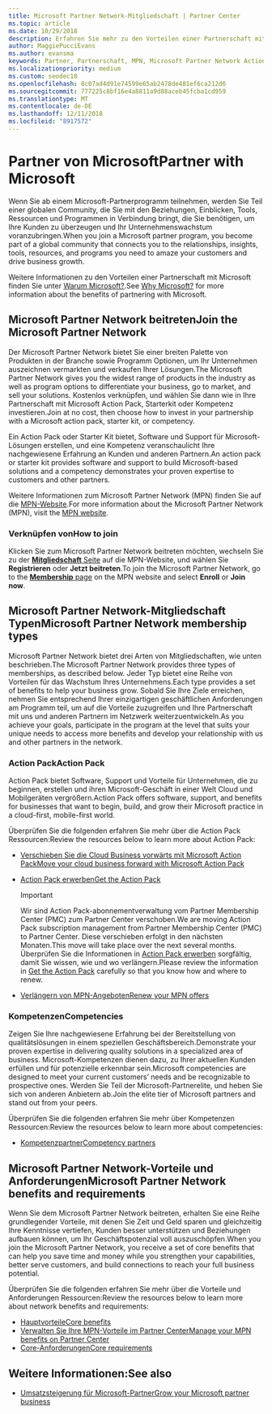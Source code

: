 ```yaml
---
title: Microsoft Partner Network-Mitgliedschaft | Partner Center
ms.topic: article
ms.date: 10/29/2018
description: Erfahren Sie mehr zu den Vorteilen einer Partnerschaft mit Microsoft. Der Microsoft Partner Network bietet Sie einer breiten Palette von Produkten in der Branche sowie Programm Optionen, um Ihr Unternehmen auszeichnen vermarkten und verkaufen Ihrer Lösungen.
author: MaggiePucciEvans
ms.author: evansma
keywords: Partner, Partnerschaft, MPN, Microsoft Partner Network Action Pack, MAPS, Aktion Pack-Abonnement, Vorteile, MPN-Vorteile, Mitgliedschaft, Silver, Gold, Kompetenzen
ms.localizationpriority: medium
ms.custom: seodec18
ms.openlocfilehash: 8c07ad4d91e74599e65ab2478de481ef6ca212d6
ms.sourcegitcommit: 777225c8bf16e4a8811a9d88aceb45fcba1cd959
ms.translationtype: MT
ms.contentlocale: de-DE
ms.lasthandoff: 12/11/2018
ms.locfileid: "8917572"
---
```

# <a name="partner-with-microsoft"></a><span data-ttu-id="7be5d-105">Partner von Microsoft</span><span class="sxs-lookup"><span data-stu-id="7be5d-105">Partner with Microsoft</span></span>

<span data-ttu-id="7be5d-106">Wenn Sie ab einem Microsoft-Partnerprogramm teilnehmen, werden Sie Teil einer globalen Community, die Sie mit den Beziehungen, Einblicken, Tools, Ressourcen und Programmen in Verbindung bringt, die Sie benötigen, um Ihre Kunden zu überzeugen und Ihr Unternehmenswachstum voranzubringen.</span><span class="sxs-lookup"><span data-stu-id="7be5d-106">When you join a Microsoft partner program, you become part of a global community that connects you to the relationships, insights, tools, resources, and programs you need to amaze your customers and drive business growth.</span></span>

<span data-ttu-id="7be5d-107">Weitere Informationen zu den Vorteilen einer Partnerschaft mit Microsoft finden Sie unter [Warum Microsoft?](https://partner.microsoft.com/business-opportunities/why-microsoft).</span><span class="sxs-lookup"><span data-stu-id="7be5d-107">See [Why Microsoft?](https://partner.microsoft.com/business-opportunities/why-microsoft) for more information about the benefits of partnering with Microsoft.</span></span> 

## <a name="join-the-microsoft-partner-network"></a><span data-ttu-id="7be5d-108">Microsoft Partner Network beitreten</span><span class="sxs-lookup"><span data-stu-id="7be5d-108">Join the Microsoft Partner Network</span></span>

<!-- 12/5/18 The content below was copied and pasted directly from the Membership page of the MPN site (https://partner.microsoft.com/en-us/membership)-->

<span data-ttu-id="7be5d-109">Der Microsoft Partner Network bietet Sie einer breiten Palette von Produkten in der Branche sowie Programm Optionen, um Ihr Unternehmen auszeichnen vermarkten und verkaufen Ihrer Lösungen.</span><span class="sxs-lookup"><span data-stu-id="7be5d-109">The Microsoft Partner Network gives you the widest range of products in the industry as well as program options to differentiate your business, go to market, and sell your solutions.</span></span> <span data-ttu-id="7be5d-110">Kostenlos verknüpfen, und wählen Sie dann wie in Ihre Partnerschaft mit Microsoft Action Pack, Starterkit oder Kompetenz investieren.</span><span class="sxs-lookup"><span data-stu-id="7be5d-110">Join at no cost, then choose how to invest in your partnership with a Microsoft action pack, starter kit, or competency.</span></span>

<span data-ttu-id="7be5d-111">Ein Action Pack oder Starter Kit bietet, Software und Support für Microsoft-Lösungen erstellen, und eine Kompetenz veranschaulicht Ihre nachgewiesene Erfahrung an Kunden und anderen Partnern.</span><span class="sxs-lookup"><span data-stu-id="7be5d-111">An action pack or starter kit provides software and support to build Microsoft-based solutions and a competency demonstrates your proven expertise to customers and other partners.</span></span>

<span data-ttu-id="7be5d-112">Weitere Informationen zum Microsoft Partner Network (MPN) finden Sie auf die [MPN-Website](https://partner.microsoft.com/commercial).</span><span class="sxs-lookup"><span data-stu-id="7be5d-112">For more information about the Microsoft Partner Network (MPN), visit the [MPN website](https://partner.microsoft.com/commercial).</span></span>

### <a name="how-to-join"></a><span data-ttu-id="7be5d-113">Verknüpfen von</span><span class="sxs-lookup"><span data-stu-id="7be5d-113">How to join</span></span>

<span data-ttu-id="7be5d-114">Klicken Sie zum Microsoft Partner Network beitreten möchten, wechseln Sie zu der [ **Mitgliedschaft** Seite](https://partner.microsoft.com/membership) auf die MPN-Website, und wählen Sie **Registrieren** oder **Jetzt beitreten**.</span><span class="sxs-lookup"><span data-stu-id="7be5d-114">To join the Microsoft Partner Network, go to the [**Membership** page](https://partner.microsoft.com/membership) on the MPN website and select **Enroll** or **Join now**.</span></span>

## <a name="microsoft-partner-network-membership-types"></a><span data-ttu-id="7be5d-115">Microsoft Partner Network-Mitgliedschaft Typen</span><span class="sxs-lookup"><span data-stu-id="7be5d-115">Microsoft Partner Network membership types</span></span>

<!-- 12/5/18 The content below was copied and pasted directly from the Membership pages of the MPN site (https://partner.microsoft.com/en-us/membership)-->

<span data-ttu-id="7be5d-116">Microsoft Partner Network bietet drei Arten von Mitgliedschaften, wie unten beschrieben.</span><span class="sxs-lookup"><span data-stu-id="7be5d-116">The Microsoft Partner Network provides three types of memberships, as described below.</span></span> <span data-ttu-id="7be5d-117">Jeder Typ bietet eine Reihe von Vorteilen für das Wachstum Ihres Unternehmens.</span><span class="sxs-lookup"><span data-stu-id="7be5d-117">Each type provides a set of benefits to help your business grow.</span></span> <span data-ttu-id="7be5d-118">Sobald Sie Ihre Ziele erreichen, nehmen Sie entsprechend Ihrer einzigartigen geschäftlichen Anforderungen am Programm teil, um auf die Vorteile zuzugreifen und Ihre Partnerschaft mit uns und anderen Partnern im Netzwerk weiterzuentwickeln.</span><span class="sxs-lookup"><span data-stu-id="7be5d-118">As you achieve your goals, participate in the program at the level that suits your unique needs to access more benefits and develop your relationship with us and other partners in the network.</span></span>

### <a name="action-pack"></a><span data-ttu-id="7be5d-119">Action Pack</span><span class="sxs-lookup"><span data-stu-id="7be5d-119">Action Pack</span></span>

<span data-ttu-id="7be5d-120">Action Pack bietet Software, Support und Vorteile für Unternehmen, die zu beginnen, erstellen und ihren Microsoft-Geschäft in einer Welt Cloud und Mobilgeräten vergrößern.</span><span class="sxs-lookup"><span data-stu-id="7be5d-120">Action Pack offers software, support, and benefits for businesses that want to begin, build, and grow their Microsoft practice in a cloud-first, mobile-first world.</span></span> 

<span data-ttu-id="7be5d-121">Überprüfen Sie die folgenden erfahren Sie mehr über die Action Pack Ressourcen:</span><span class="sxs-lookup"><span data-stu-id="7be5d-121">Review the resources below to learn more about Action Pack:</span></span>

- [<span data-ttu-id="7be5d-122">Verschieben Sie die Cloud Business vorwärts mit Microsoft Action Pack</span><span class="sxs-lookup"><span data-stu-id="7be5d-122">Move your cloud business forward with Microsoft Action Pack</span></span>](https://partner.microsoft.com/membership/action-pack)
- [<span data-ttu-id="7be5d-123">Action Pack erwerben</span><span class="sxs-lookup"><span data-stu-id="7be5d-123">Get the Action Pack</span></span>](mpn-get-action-pack.md)
  
    >[!IMPORTANT]
    ><span data-ttu-id="7be5d-124">Wir sind Action Pack-abonnementverwaltung vom Partner Membership Center (PMC) zum Partner Center verschoben.</span><span class="sxs-lookup"><span data-stu-id="7be5d-124">We are moving Action Pack subscription management from Partner Membership Center (PMC) to Partner Center.</span></span> <span data-ttu-id="7be5d-125">Diese verschieben erfolgt in den nächsten Monaten.</span><span class="sxs-lookup"><span data-stu-id="7be5d-125">This move will take place over the next several months.</span></span> <span data-ttu-id="7be5d-126">Überprüfen Sie die Informationen in [Action Pack erwerben](mpn-get-action-pack.md) sorgfältig, damit Sie wissen, wie und wo verlängern.</span><span class="sxs-lookup"><span data-stu-id="7be5d-126">Please review the information in [Get the Action Pack](mpn-get-action-pack.md) carefully so that you know how and where to renew.</span></span>  

- [<span data-ttu-id="7be5d-127">Verlängern von MPN-Angeboten</span><span class="sxs-lookup"><span data-stu-id="7be5d-127">Renew your MPN offers</span></span>](renew-mpn-offers.md)

### <a name="competencies"></a><span data-ttu-id="7be5d-128">Kompetenzen</span><span class="sxs-lookup"><span data-stu-id="7be5d-128">Competencies</span></span>

<span data-ttu-id="7be5d-129">Zeigen Sie Ihre nachgewiesene Erfahrung bei der Bereitstellung von qualitätslösungen in einem speziellen Geschäftsbereich.</span><span class="sxs-lookup"><span data-stu-id="7be5d-129">Demonstrate your proven expertise in delivering quality solutions in a specialized area of business.</span></span> <span data-ttu-id="7be5d-130">Microsoft-Kompetenzen dienen dazu, zu Ihrer aktuellen Kunden erfüllen und für potenzielle erkennbar sein.</span><span class="sxs-lookup"><span data-stu-id="7be5d-130">Microsoft competencies are designed to meet your current customers’ needs and be recognizable to prospective ones.</span></span> <span data-ttu-id="7be5d-131">Werden Sie Teil der Microsoft-Partnerelite, und heben Sie sich von anderen Anbietern ab.</span><span class="sxs-lookup"><span data-stu-id="7be5d-131">Join the elite tier of Microsoft partners and stand out from your peers.</span></span>

<span data-ttu-id="7be5d-132">Überprüfen Sie die folgenden erfahren Sie mehr über Kompetenzen Ressourcen:</span><span class="sxs-lookup"><span data-stu-id="7be5d-132">Review the resources below to learn more about competencies:</span></span>

- [<span data-ttu-id="7be5d-133">Kompetenzpartner</span><span class="sxs-lookup"><span data-stu-id="7be5d-133">Competency partners</span></span>](https://partner.microsoft.com/membership/competencies)

## <a name="microsoft-partner-network-benefits-and-requirements"></a><span data-ttu-id="7be5d-134">Microsoft Partner Network-Vorteile und Anforderungen</span><span class="sxs-lookup"><span data-stu-id="7be5d-134">Microsoft Partner Network benefits and requirements</span></span>

<span data-ttu-id="7be5d-135">Wenn Sie dem Microsoft Partner Network beitreten, erhalten Sie eine Reihe grundlegender Vorteile, mit denen Sie Zeit und Geld sparen und gleichzeitig Ihre Kenntnisse vertiefen, Kunden besser unterstützen und Beziehungen aufbauen können, um Ihr Geschäftspotenzial voll auszuschöpfen.</span><span class="sxs-lookup"><span data-stu-id="7be5d-135">When you join the Microsoft Partner Network, you receive a set of core benefits that can help you save time and money while you strengthen your capabilities, better serve customers, and build connections to reach your full business potential.</span></span>

<span data-ttu-id="7be5d-136">Überprüfen Sie die folgenden erfahren Sie mehr über die Vorteile und Anforderungen Ressourcen:</span><span class="sxs-lookup"><span data-stu-id="7be5d-136">Review the resources below to learn more about network benefits and requirements:</span></span>

- [<span data-ttu-id="7be5d-137">Hauptvorteile</span><span class="sxs-lookup"><span data-stu-id="7be5d-137">Core benefits</span></span>](https://partner.microsoft.com/en-us/membership/core-benefits#simple-tab-content-1)
- [<span data-ttu-id="7be5d-138">Verwalten Sie Ihre MPN-Vorteile im Partner Center</span><span class="sxs-lookup"><span data-stu-id="7be5d-138">Manage your MPN benefits on Partner Center</span></span>](manage-your-partner-network-benefits.md)
- [<span data-ttu-id="7be5d-139">Core-Anforderungen</span><span class="sxs-lookup"><span data-stu-id="7be5d-139">Core requirements</span></span>](https://partner.microsoft.com/en-us/membership/core-benefits#simple-tab-content-2)

## <a name="see-also"></a><span data-ttu-id="7be5d-140">Weitere Informationen:</span><span class="sxs-lookup"><span data-stu-id="7be5d-140">See also</span></span>
- [<span data-ttu-id="7be5d-141">Umsatzsteigerung für Microsoft-Partner</span><span class="sxs-lookup"><span data-stu-id="7be5d-141">Grow your Microsoft partner business</span></span>](grow-your-business.md)

